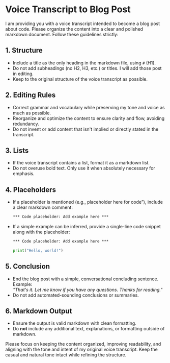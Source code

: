 # Voice Transcript to Blog Post

I am providing you with a voice transcript intended to become a blog post about
code. Please organize the content into a clear and polished markdown document.
Follow these guidelines strictly:

## 1. Structure

- Include a title as the only heading in the markdown file, using `#` (H1).
- Do not add subheadings (no H2, H3, etc.) or titles. I will add those post in
  editing.
- Keep to the original structure of the voice transcript as possible.

## 2. Editing Rules

- Correct grammar and vocabulary while preserving my tone and voice as much as
  possible.
- Reorganize and optimize the content to ensure clarity and flow, avoiding
  redundancy.
- Do not invent or add content that isn't implied or directly stated in the
  transcript.

## 3. Lists

- If the voice transcript contains a list, format it as a markdown list.
- Do not overuse bold text. Only use it when absolutely necessary for emphasis.

## 4. Placeholders

- If a placeholder is mentioned (e.g., placeholder here for code”), include a
  clear markdown comment:
  ```markdown
  *** Code placeholder: Add example here ***
  ```
- If a simple example can be inferred, provide a single-line code snippet along
  with the placeholder:
  ```markdown
  *** Code placeholder: Add example here ***
  ```

  ```python
  print("Hello, world!")
  ```

## 5. Conclusion

- End the blog post with a simple, conversational concluding sentence. Example:\
  _"That's it. Let me know if you have any questions. Thanks for reading."_
- Do not add automated-sounding conclusions or summaries.

## 6. Markdown Output

- Ensure the output is valid markdown with clean formatting.
- Do **not** include any additional text, explanations, or formatting outside of
  markdown.

Please focus on keeping the content organized, improving readability, and
aligning with the tone and intent of my original voice transcript. Keep the
casual and natural tone intact while refining the structure.
